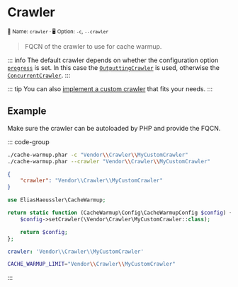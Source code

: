 # Crawler <Badge type="tip" text="0.1.0+" />

<small>📝 Name: `crawler` &middot; 🖥️ Option: `-c`, `--crawler`</small>

> FQCN of the crawler to use for cache warmup.

::: info
The default crawler depends on whether the configuration option
[`progress`](progress.md) is set. In this case the
[`OutputtingCrawler`](https://github.com/eliashaeussler/cache-warmup/blob/main/src/Crawler/OutputtingCrawler.php)
is used, otherwise the
[`ConcurrentCrawler`](https://github.com/eliashaeussler/cache-warmup/blob/main/src/Crawler/ConcurrentCrawler.php).
:::

::: tip
You can also [implement a custom crawler](../api/crawler.md) that fits your needs.
:::

## Example

Make sure the crawler can be autoloaded by PHP and provide the FQCN.

::: code-group

```bash [CLI]
./cache-warmup.phar -c "Vendor\\Crawler\\MyCustomCrawler"
./cache-warmup.phar --crawler "Vendor\\Crawler\\MyCustomCrawler"
```

```json [JSON]
{
    "crawler": "Vendor\\Crawler\\MyCustomCrawler"
}
```

```php [PHP]
use EliasHaeussler\CacheWarmup;

return static function (CacheWarmup\Config\CacheWarmupConfig $config) {
    $config->setCrawler(\Vendor\Crawler\MyCustomCrawler::class);

    return $config;
};
```

```yaml [YAML]
crawler: 'Vendor\\Crawler\\MyCustomCrawler'
```

```bash [.env]
CACHE_WARMUP_LIMIT="Vendor\\Crawler\\MyCustomCrawler"
```

:::
